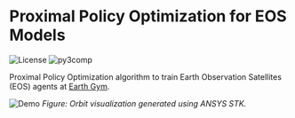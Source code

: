 # Proximal Policy Optimization for EOS Models

![License](https://img.shields.io/badge/license-MIT-750014.svg)
![py3comp](https://img.shields.io/badge/py3-compatible-306998.svg)

Proximal Policy Optimization algorithm to train Earth Observation Satellites (EOS) agents at [Earth Gym](https://github.com/seakers/earth-gym).

![Demo](docs/demo.gif)
*Figure: Orbit visualization generated using ANSYS STK.*